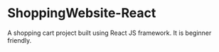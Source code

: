 # ShoppingWebsite-React
A shopping cart project built using React JS framework. It is beginner friendly.
